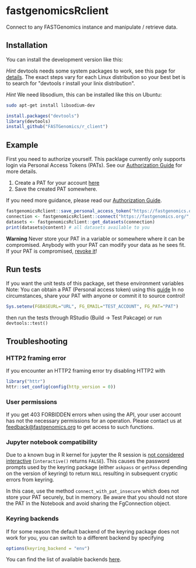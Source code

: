 # fastgenomicsRclient

Connect to any FASTGenomics instance and manipulate / retrieve data.

## Installation

You can install the development version like this:

*Hint* devtools needs some system packages to work, see this page for [details](https://www.r-project.org/nosvn/pandoc/devtools.html). The exact steps vary for each Linux distribution so your best bet is to search for "devtools r install your linix distribution".

*Hint* We need libsodium, this can be installed like this on Ubuntu:

``` bash
sudo apt-get install libsodium-dev
```

``` r
install.packages("devtools")
library(devtools)
install_github("FASTGenomics/r_client")
```

## Example

First you need to authorize yourself. This packlage currently only supports login via Personal Access Tokens (PATs). See  our [Authorization Guide](https://github.com/FASTGenomics/fastgenomics-docs/blob/master/doc/api/authorization%20guide.md) for more details.

1. Create a PAT for your account [here](https://prod.fastgenomics.org/ids/Manage/NewPatToken)
1. Save the created PAT somewhere.

If you need more guidance, please read our [Authorization Guide](https://github.com/FASTGenomics/fastgenomics-docs/blob/master/doc/api/authorization_guide.md).

``` r
fastgenomicsRclient::save_personal_access_token("https://fastgenomics.org/", "user@example.com") # this will show a display where you can enter your PAT
connection <- fastgenomicsRclient::connect("https://fastgenomics.org/", "user@example.com")
datasets <- fastgenomicsRclient::get_datasets(connection)
print(datasets@content) # all datasets available to you
```

**Warning** Never store your PAT in a variable or somewhere where it can be compromised. Anybody with your PAT can modify your data as he sees fit. If your PAT is compromised, [revoke it](https://prod.fastgenomics.org/ids/Manage/ManagePats?)!

## Run tests

If you want the unit tests of this package, set these environment variables
Note: You can obtain a PAT (Personal access token) using this [guide](https://github.com/FASTGenomics/fastgenomics-docs/blob/releases/next/doc/api/authorization%20guide.md)
In no circumstances, share your PAT with anyone or commit it to source control!

```r
Sys.setenv(FGBASEURL="URL", FG_EMAIL="TEST_ACCOUNT", FG_PAT="PAT")
```

then run the tests through RStudio (Build -> Test Pakcage) or run
`devtools::test()`

## Troubleshooting

### HTTP2 framing error

If you encounter an HTTP2 framing error try disabling HTTP2 with

``` r
library("httr")
httr::set_config(config(http_version = 0))
```

### User permissions

If you get 403 FORBIDDEN errors when using the API, your user account
has not the necessary permissions for an operation.  Please contact us
at feedback@fastgenomics.org to get access to such functions.

### Jupyter notebook compatibility

Due to a known bug in R kernel for jupyter the R session is [not considered
interactive](https://github.com/IRkernel/IRkernel/issues/236) (`interactive()` returns
`FALSE`).  This causes the password prompts used by the keyring package (either
`askpass` or `getPass` depending on the version of keyring) to return `NULL` resulting
in subsequent cryptic errors from keyring. 

In this case, use the method `connect_with_pat_insecure` which does not store your PAT securely, but in memory. Be aware that you should not store the PAT in the Notebook and avoid sharing the FgConnection object.

### Keyring backends

If for some reason the default backend of the keyring package does not work for you, you
can switch to a different backend by specifying

``` r
options(keyring_backend = "env")
```

You can find the list of available backends
[here](https://github.com/r-lib/keyring#configuring-an-os-specific-backend).
